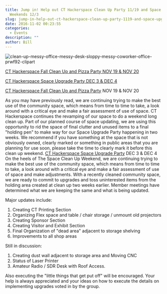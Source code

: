 ```yaml
---
title: Jump in! Help out CT Hackerspace Clean Up Party 11/19 and Space Upgrade
  Weekends 12/3
slug: jump-in-help-out-ct-hackerspace-clean-up-party-1119-and-space-upgrade-weekends-123
date: 2016-11-02 00:23:55
categories:
  - Events
description: ""
author: Bill
---
```



![clean-up-messy-office-messy-desk-sloppy-messy-coworker-office-prwf92-clipart](/uploads/2016/11/clean-up-messy-office-messy-desk-sloppy-messy-coworker-office-PRWF92-clipart-300x215.gif)

[CT Hackerspace Fall Clean Up and Pizza Party NOV 19 & NOV 20](https://www.meetup.com/CT-Hackerspace/events/235279814/)

[CT Hackerspace Space Upgrade Party DEC 3 & DEC 4](https://www.meetup.com/CT-Hackerspace/events/235279852/)

[CT Hackerspace Fall Clean Up and Pizza Party](https://www.meetup.com/CT-Hackerspace/events/235279814/) NOV 19 & NOV 20

As you may have previously read, we are continuing trying to make the best use of the community space, which means from time to time to take, a look around with a critical eye and make a fair assessment of use of space. CT Hackerspace continues the revamping of our space to do a weekend long clean up. Part of our planned course of space updating, we are using this opportunity to rid the space of final clutter and unused items to a final "holding pen" to make way for our Space Upgrade Party happening in two weeks. We recommend if you have something at the space that is not obviously owned, clearly marked or something in public areas that you are planning for use soon, please take the time to clearly mark it before this clean up weekend. [CT Hackerspace Space Upgrade Party](https://www.meetup.com/CT-Hackerspace/events/235279852/) DEC 3 & DEC 4 On the heels of The Space Clean Up Weekend, we are continuing trying to make the best use of the community space, which means from time to time to take, a look around with a critical eye and make a fair assessment of use of space and make adjustments. With a recently cleaned community space, we are ready to commit to upgrades and toss uninterested items from the holding area created at clean up two weeks earlier. Member meetings have determined what we are keeping the same and what is being updated.

Major updates include:

1. Creating CT Printing Section
2. Organizing Flex space and table / chair storage / unmount old projectors
3. Creating Sponsor Section
4. Creating Visitor and Exhibit Section
5. Final Organization of "dead area" adjacent to storage shelving
6. Improvements to all shop areas

Still in discussion:

1. Creating dust wall adjacent to storage area and Moving CNC
2. Status of Laser Printer
3. Amateur Radio / SDR Desk with Roof Access.

Also executing the "little things that get put off" will be encouraged. Your help is always appreciated and your ideas on how to execute the details on implementing upgrades voted in by the group.

